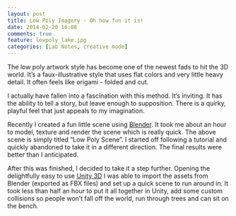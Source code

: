 ```yaml
---
layout: post
title: Low Poly Imagery - Oh how fun it is!
date: 2014-02-20 16:08
comments: true
feature: lowpoly_lake.jpg
categories: [Lab Notes, creative mode]
---
```

The low poly artwork style has become one of the newest fads to hit the 3D world. It’s a faux-illustrative style that uses flat colors and very little heavy detail. It often feels like origami - folded and cut.

I actually have fallen into a fascination with this method. It’s inviting. It has the ability to tell a story, but leave enough to supposition. There is a quirky, playful feel that just appeals to my imagination.

Recently I created a fun little scene using <a href="http://www.blender.org" target="_blank">Blender</a>. It took me about an hour to model, texture and render the scene which is really quick. The above scene is simply titled “Low Poly Scene”. I started off following a tutorial and quickly abandoned to take it in a different direction. The final results were better than I anticipated.

After this was finished, I decided to take it a step further. Opening the delightfully easy to use <a href="http://www.unity3d.com" target="_blank">Unity 3D</a> I was able to import the assets from Blender (exported as FBX files) and set up a quick scene to run around in. It took less than half an hour to put it all together in Unity, add some custom collisions so people won’t fall off the world, run through trees and can sit on the bench.
